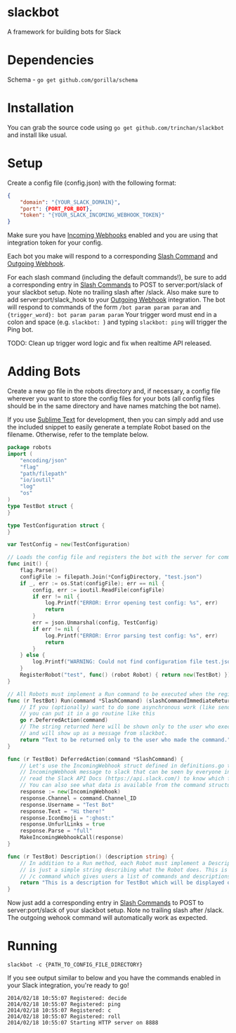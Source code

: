 slackbot
===========

A framework for building bots for Slack

Dependencies
============
Schema  - `go get github.com/gorilla/schema`

Installation
============
You can grab the source code using `go get github.com/trinchan/slackbot` and install like usual.

Setup
=====
Create a config file (config.json) with the following format:

```json
{
    "domain": "{YOUR_SLACK_DOMAIN}",
    "port": {PORT_FOR_BOT},
    "token": "{YOUR_SLACK_INCOMING_WEBHOOK_TOKEN}"
}
```

Make sure you have [Incoming Webhooks](https://my.slack.com/services/new/incoming-webhook) enabled and you are using that integration token for your config.

Each bot you make will respond to a corresponding [Slash Command](https://my.slack.com/services/new/slash-commands) and [Outgoing Webhook](https://gengo.slack.com/services/new/outgoing-webhook).

For each slash command (including the default commands!), be sure to add a corresponding entry in [Slash Commands](https://my.slack.com/services/new/slash-commands) to POST to server:port/slack of your slackbot setup. Note no trailing slash after /slack. Also make sure to add server:port/slack_hook to your [Outgoing Webhook](https://gengo.slack.com/services/new/outgoing-webhook) integration. The bot will respond to commands of the form `/bot param param param` and `{trigger_word}: bot param param param` Your trigger word must end in a colon and space (e.g. `slackbot: `) and typing `slackbot: ping` will trigger the Ping bot.

TODO: Clean up trigger word logic and fix when realtime API released.

Adding Bots
===========
Create a new go file in the robots directory and, if necessary, a config file wherever you want to store the config files for your bots (all config files should be in the same directory and have names matching the bot name).

If you use [Sublime Text](http://www.sublimetext.com/) for development, then you can simply add and use the included snippet to easily generate a template Robot based on the filename. Otherwise, refer to the template below.

```go
package robots
import (
    "encoding/json"
    "flag"
    "path/filepath"
    "io/ioutil"
    "log"
    "os"
)
type TestBot struct {
}

type TestConfiguration struct {
}

var TestConfig = new(TestConfiguration)

// Loads the config file and registers the bot with the server for command /test.
func init() {
    flag.Parse()
    configFile := filepath.Join(*ConfigDirectory, "test.json")
    if _, err := os.Stat(configFile); err == nil {
        config, err := ioutil.ReadFile(configFile)
        if err != nil {
            log.Printf("ERROR: Error opening test config: %s", err)
            return
        }
        err = json.Unmarshal(config, TestConfig)
        if err != nil {
            log.Printf("ERROR: Error parsing test config: %s", err)
            return
        }
    } else {
        log.Printf("WARNING: Could not find configuration file test.json in %s", *ConfigDirectory)
    }
    RegisterRobot("test", func() (robot Robot) { return new(TestBot) })
}

// All Robots must implement a Run command to be executed when the registered command is received.
func (r TestBot) Run(command *SlashCommand) (slashCommandImmediateReturn string) {
    // If you (optionally) want to do some asynchronous work (like sending API calls to slack)
    // you can put it in a go routine like this
    go r.DeferredAction(command)
    // The string returned here will be shown only to the user who executed the command
    // and will show up as a message from slackbot.
    return "Text to be returned only to the user who made the command."
}

func (r TestBot) DeferredAction(command *SlashCommand) {
    // Let's use the IncomingWebhook struct defined in definitions.go to form and send an
    // IncomingWebhook message to slack that can be seen by everyone in the room. You can
    // read the Slack API Docs (https://api.slack.com/) to know which fields are required, etc.
    // You can also see what data is available from the command structure in definitions.go
    response := new(IncomingWebhook)
    response.Channel = command.Channel_ID
    response.Username = "Test Bot"
    response.Text = "Hi there!"
    response.IconEmoji = ":ghost:"
    response.UnfurlLinks = true
    response.Parse = "full"
    MakeIncomingWebhookCall(response)
}

func (r TestBot) Description() (description string) {
    // In addition to a Run method, each Robot must implement a Description method which
    // is just a simple string describing what the Robot does. This is used in the included
    // /c command which gives users a list of commands and descriptions
    return "This is a description for TestBot which will be displayed on /c"
}
```

Now just add a corresponding entry in [Slash Commands](https://my.slack.com/services/new/slash-commands) to POST to server:port/slack of your slackbot setup. Note no trailing slash after /slack. The outgoing wehook command will automatically work as expected.

Running
=======
`slackbot -c {PATH_TO_CONFIG_FILE_DIRECTORY}`

If you see output similar to below and you have the commands enabled in your Slack integration, you're ready to go!
```
2014/02/18 10:55:07 Registered: decide
2014/02/18 10:55:07 Registered: ping
2014/02/18 10:55:07 Registered: c
2014/02/18 10:55:07 Registered: roll
2014/02/18 10:55:07 Starting HTTP server on 8888
```
